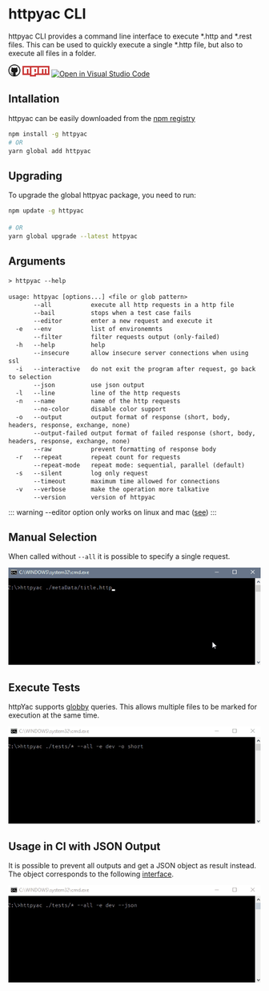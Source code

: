 # httpyac CLI

httpyac CLI provides a command line interface to execute *.http and *.rest files. This can be used to quickly execute a single *.http file, but also to execute all files in a folder.

[<svg width="24" height="24" viewBox="0 0 24 24" xmlns="http://www.w3.org/2000/svg" fill="currentColor"><path d="M12 0a12 12 0 1 0 0 24 12 12 0 0 0 0-24zm3.163 21.783h-.093a.513.513 0 0 1-.382-.14.513.513 0 0 1-.14-.372v-1.406c.006-.467.01-.94.01-1.416a3.693 3.693 0 0 0-.151-1.028 1.832 1.832 0 0 0-.542-.875 8.014 8.014 0 0 0 2.038-.471 4.051 4.051 0 0 0 1.466-.964c.407-.427.71-.943.885-1.506a6.77 6.77 0 0 0 .3-2.13 4.138 4.138 0 0 0-.26-1.476 3.892 3.892 0 0 0-.795-1.284 2.81 2.81 0 0 0 .162-.582c.033-.2.05-.402.05-.604 0-.26-.03-.52-.09-.773a5.309 5.309 0 0 0-.221-.763.293.293 0 0 0-.111-.02h-.11c-.23.002-.456.04-.674.111a5.34 5.34 0 0 0-.703.26 6.503 6.503 0 0 0-.661.343c-.215.127-.405.249-.573.362a9.578 9.578 0 0 0-5.143 0 13.507 13.507 0 0 0-.572-.362 6.022 6.022 0 0 0-.672-.342 4.516 4.516 0 0 0-.705-.261 2.203 2.203 0 0 0-.662-.111h-.11a.29.29 0 0 0-.11.02 5.844 5.844 0 0 0-.23.763c-.054.254-.08.513-.081.773 0 .202.017.404.051.604.033.199.086.394.16.582A3.888 3.888 0 0 0 5.702 10a4.142 4.142 0 0 0-.263 1.476 6.871 6.871 0 0 0 .292 2.12c.181.563.483 1.08.884 1.516.415.422.915.75 1.466.964.653.25 1.337.41 2.033.476a1.828 1.828 0 0 0-.452.633 2.99 2.99 0 0 0-.2.744 2.754 2.754 0 0 1-1.175.27 1.788 1.788 0 0 1-1.065-.3 2.904 2.904 0 0 1-.752-.824 3.1 3.1 0 0 0-.292-.382 2.693 2.693 0 0 0-.372-.343 1.841 1.841 0 0 0-.432-.24 1.2 1.2 0 0 0-.481-.101c-.04.001-.08.005-.12.01a.649.649 0 0 0-.162.02.408.408 0 0 0-.13.06.116.116 0 0 0-.06.1.33.33 0 0 0 .14.242c.093.074.17.131.232.171l.03.021c.133.103.261.214.382.333.112.098.213.209.3.33.09.119.168.246.231.381.073.134.15.288.231.463.188.474.522.875.954 1.145.453.243.961.364 1.476.351.174 0 .349-.01.522-.03.172-.028.343-.057.515-.091v1.743a.5.5 0 0 1-.533.521h-.062a10.286 10.286 0 1 1 6.324 0v.005z"/></svg>](https://github.com/AnWeber/httpyac) [<svg xmlns="http://www.w3.org/2000/svg" version="1.1" x="0px" y="0px" width="54px" height="21px" viewBox="0 0 18 7">
<path fill="#CB3837" d="M0,0h18v6H9v1H5V6H0V0z M1,5h2V2h1v3h1V1H1V5z M6,1v5h2V5h2V1H6z M8,2h1v2H8V2z M11,1v4h2V2h1v3h1V2h1v3h1V1H11z"/>
<polygon fill="#FFFFFF" points="1,5 3,5 3,2 4,2 4,5 5,5 5,1 1,1 "/>
<path fill="#FFFFFF" d="M6,1v5h2V5h2V1H6z M9,4H8V2h1V4z"/>
<polygon fill="#FFFFFF" points="11,1 11,5 13,5 13,2 14,2 14,5 15,5 15,2 16,2 16,5 17,5 17,1 "/>
</svg>](https://www.npmjs.com/package/httpyac) [![Open in Visual Studio Code](https://open.vscode.dev/badges/open-in-vscode.svg)](https://open.vscode.dev/Anweber/httpyac)

## Intallation

httpyac can be easily downloaded from the [npm registry](https://www.npmjs.com/search?q=httpyac)

``` bash
npm install -g httpyac
# OR
yarn global add httpyac
```
## Upgrading

To upgrade the global httpyac package, you need to run:

``` bash
npm update -g httpyac

# OR
yarn global upgrade --latest httpyac
```

## Arguments

```shell
> httpyac --help

usage: httpyac [options...] <file or glob pattern>
       --all           execute all http requests in a http file
       --bail          stops when a test case fails
       --editor        enter a new request and execute it
  -e   --env           list of environemnts
       --filter        filter requests output (only-failed)
  -h   --help          help
       --insecure      allow insecure server connections when using ssl
  -i   --interactive   do not exit the program after request, go back to selection
       --json          use json output
  -l   --line          line of the http requests
  -n   --name          name of the http requests
       --no-color      disable color support
  -o   --output        output format of response (short, body, headers, response, exchange, none)
       --output-failed output format of failed response (short, body, headers, response, exchange, none)
       --raw           prevent formatting of response body
  -r   --repeat        repeat count for requests
       --repeat-mode   repeat mode: sequential, parallel (default)
  -s   --silent        log only request
       --timeout       maximum time allowed for connections
  -v   --verbose       make the operation more talkative
       --version       version of httpyac

```

::: warning
--editor option only works on linux and mac ([see](https://github.com/nodejs/node/issues/21771))
:::

## Manual Selection

When called without `--all` it is possible to specify a single request.

![execute one requests](/cli.gif)


## Execute Tests
httpYac supports [globby](https://www.npmjs.com/package/globby) queries. This allows multiple files to be marked for execution at the same time.

![execute one requests](/cli_tests.gif)


## Usage in CI with JSON Output
It is possible to prevent all outputs and get a JSON object as result instead. The object corresponds to the following [interface](https://github.com/AnWeber/httpyac/blob/main/src/cli/cliJsonOutput.ts#L5-L34).

![output json](/cli_json.gif)